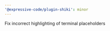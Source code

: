 ```yaml
---
'@expressive-code/plugin-shiki': minor
---
```


Fix incorrect highlighting of terminal placeholders

